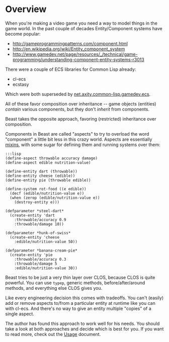 Overview
========

When you're making a video game you need a way to model things in the game
world.  In the past couple of decades Entity/Component systems have become
popular:

* <http://gameprogrammingpatterns.com/component.html>
* <http://en.wikipedia.org/wiki/Entity_component_system>
* <http://www.gamedev.net/page/resources/_/technical/game-programming/understanding-component-entity-systems-r3013>

There were a couple of ECS libraries for Common Lisp already:

* cl-ecs
* ecstasy

Which were both superseded by [net.axity.common-lisp.gamedev.ecs](https://github.com/mfiano/net.axity.common-lisp.gamedev/tree/master/ecs).

All of these favor composition over inheritance -- game objects (entities)
*contain* various components, but they don't *inherit* from components.

Beast takes the opposite approach, favoring (restricted) inheritance over
composition.

Components in Beast are called "aspects" to try to overload the word "component"
a little bit less in this crazy world.  Aspects are essentially
[mixins](https://en.wikipedia.org/wiki/Mixin), with some sugar for defining them
and running systems over them:

    :::lisp
    (define-aspect throwable accuracy damage)
    (define-aspect edible nutrition-value)

    (define-entity dart (throwable))
    (define-entity cheese (edible))
    (define-entity pie (throwable edible))

    (define-system rot-food ((e edible))
      (decf (edible/nutrition-value e))
      (when (zerop (edible/nutrition-value e))
        (destroy-entity e)))

    (defparameter *steel-dart* 
      (create-entity 'dart
        :throwable/accuracy 0.9
        :throwable/damage 10))

    (defparameter *hunk-of-swiss*
      (create-entity 'cheese
        :edible/nutrition-value 50))

    (defparameter *banana-cream-pie*
      (create-entity 'pie
        :throwable/accuracy 0.3
        :throwable/damage 5
        :edible/nutrition-value 30))

Beast tries to be just a very thin layer over CLOS, because CLOS is quite
powerful.  You can use `typep`, generic methods, before/after/around methods,
and everything else CLOS gives you.

Like every engineering decision this comes with tradeoffs.  You can't (easily)
add or remove aspects to/from a particular entity at runtime like you can with
cl-ecs.  And there's no way to give an entity multiple "copies" of a single
aspect.

The author has found this approach to work well for his needs.  You should take
a look at both approaches and decide which is best for you.  If you want to read
more, check out the [Usage](../usage/) document.
